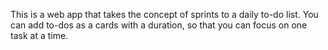 This is a web app that takes the concept of sprints to a daily to-do list. You can add to-dos as a cards with a duration, so that you can focus on one task at a time.
